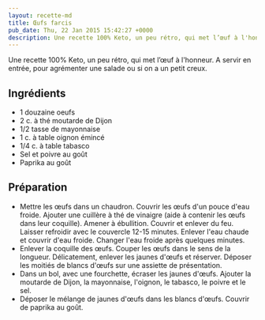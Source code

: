 ```yaml
---
layout: recette-md
title: Œufs farcis
pub_date: Thu, 22 Jan 2015 15:42:27 +0000
description: Une recette 100% Keto, un peu rétro, qui met l’œuf à l'honneur
---
```

Une recette 100% Keto, un peu rétro, qui met l’œuf à l'honneur.
A servir en entrée, pour agrémenter une salade ou si on a un petit creux.

## Ingrédients

- 1 douzaine oeufs
- 2 c. à thé moutarde de Dijon
- 1/2 tasse de mayonnaise
- 1 c. à table oignon émincé
- 1/4 c. à table tabasco
- Sel et poivre au goût
- Paprika au goût

## Préparation

- Mettre les œufs dans un chaudron. Couvrir les œufs d'un pouce d'eau froide. Ajouter une cuillère à thé de vinaigre (aide à contenir les œufs dans leur coquille). Amener à ébullition. Couvrir et enlever du feu. Laisser refroidir avec le couvercle 12-15 minutes. Enlever l'eau chaude et couvrir d'eau froide. Changer l'eau froide après quelques minutes.
- Enlever la coquille des œufs. Couper les œufs dans le sens de la longueur. Délicatement, enlever les jaunes d'œufs et réserver. Déposer les moitiés de blancs d'œufs sur une assiette de présentation.
- Dans un bol, avec une fourchette, écraser les jaunes d'œufs. Ajouter la moutarde de Dijon, la mayonnaise, l'oignon, le tabasco, le poivre et le sel.
- Déposer le mélange de jaunes d'œufs dans les blancs d'œufs. Couvrir de paprika au goût.

